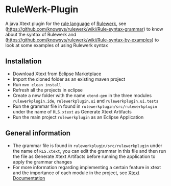 # RuleWerk-Plugin


A java Xtext plugin for the [rule language](https://github.com/knowsys/rulewerk/wiki#rule-language) of [Rulewerk](https://github.com/knowsys/rulewerk), see (https://github.com/knowsys/rulewerk/wiki/Rule-syntax-grammar) to know about the syntax of Rulewerk and (https://github.com/knowsys/rulewerk/wiki/Rule-syntax-by-examples) to look at some examples of using Rulewerk syntax

Installation
------------
* Download Xtext from Eclipse Marketplace
* Import the cloned folder as an existing maven project
* Run ```mvn clean install```
* Refresh all the projects in eclipse
* Create a new folder with the name ```xtend-gen``` in the three modules ```rulewerkplugin.ide```, ```rulewerkplugin.ui``` and ```rulewerkplugin.ui.tests```
* Run the grammar file in found in ```rulewerkplugin/src/rulewerkplugin``` under the name of ```RLS.xtext``` as Generate Xtext Artifacts
* Run the main project ```rulewerkplugin``` as an Eclipse Application

General information
------------

* The grammar file is found in ```rulewerkplugin/src/rulewerkplugin``` under the name of ```RLS.xtext```, you can edit the grammar in this file and then run the file as Generate Xtext Artifacts before running the application to apply the grammar changes
* For more information regarding implementing a certain feature in xtext and the importance of each module in the project, see [Xtext Documentation](https://www.eclipse.org/Xtext/documentation/310_eclipse_support.html)
